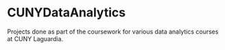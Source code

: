 # CUNYDataAnalytics
Projects done as part of the coursework for various data analytics courses at CUNY Laguardia.
